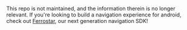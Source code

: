 This repo is not maintained, and the information therein is no longer relevant.
If you're looking to build a navigation experience for android, check out [Ferrostar](https://github.com/stadiamaps/ferrostar),
our next generation navigation SDK!

